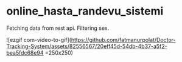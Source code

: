 # online_hasta_randevu_sistemi

Fetching data from rest api.
Filtering sex.

![ezgif com-video-to-gif](https://github.com/fatmanurpolat/Doctor-Tracking-System/assets/82556567/20eff45d-54db-4b37-a5f2-bea5fdc68e94 =250x250)
